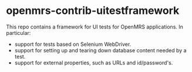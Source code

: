 openmrs-contrib-uitestframework
===============================

This repo contains a framework for UI tests for OpenMRS applications.
In particular:
- support for tests based on Selenium WebDriver.
- support for setting up and tearing down database content needed by a test.
- support for external properties, such as URLs and id/password's.
